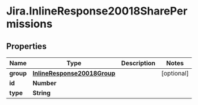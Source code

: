# Jira.InlineResponse20018SharePermissions

## Properties

Name | Type | Description | Notes
------------ | ------------- | ------------- | -------------
**group** | [**InlineResponse20018Group**](InlineResponse20018Group.md) |  | [optional] 
**id** | **Number** |  | 
**type** | **String** |  | 


